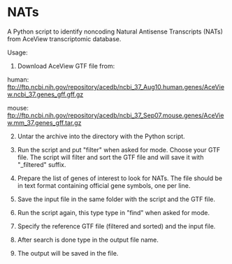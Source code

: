 # NATs
A Python script to identify noncoding Natural Antisense Transcripts (NATs) from AceView transcriptomic database.

Usage:

1) Download AceView GTF file from:

human: ftp://ftp.ncbi.nih.gov/repository/acedb/ncbi_37_Aug10.human.genes/AceView.ncbi_37.genes_gff.gff.gz

mouse: ftp://ftp.ncbi.nih.gov/repository/acedb/ncbi_37_Sep07.mouse.genes/AceView.mm_37.genes_gff.tar.gz

2) Untar the archive into the directory with the Python script.

3) Run the script and put "filter" when asked for mode. Choose your GTF file. The script will filter and sort the GTF file and will save it with "_filtered" suffix.

4) Prepare the list of genes of interest to look for NATs. The file should be in text format containing official gene symbols, one per line.

5) Save the input file in the same folder with the script and the GTF file.

6) Run the script again, this type type in "find" when asked for mode.

7) Specify the reference GTF file (filtered and sorted) and the input file.

8) After search is done type in the output file name.

9) The output will be saved in the file.

